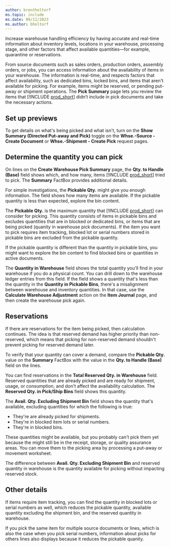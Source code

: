 ```yaml
---
author: brentholtorf
ms.topic: include
ms.date: 09/11/2023
ms.author: bholtorf
---
```


Increase warehouse handling efficiency by having accurate and real-time information about inventory levels, locations in your warehouse, processing stage, and other factors that affect available quantities—for example, quarantine or reservations.

From source documents such as sales orders, production orders, assembly orders, or jobs, you can access information about the availability of items in your warehouse. The information is real-time, and respects factors that affect availability, such as dedicated bins, locked bins, and items that aren't available for picking. For example, items might be reserved, or pending put-away or shipment operations. The **Pick Summary** page lets you review the items that [!INCLUDE [prod_short](prod_short.md)] didn’t include in pick documents and take the necessary actions.

## Set up previews

To get details on what's being picked and what isn't, turn on the **Show Summary (Directed Put-away and Pick)** toggle on the **Whse.-Source - Create Document** or **Whse.-Shipment - Create Pick** request pages.

## Determine the quantity you can pick

On lines on the **Create Warehouse Pick Summary** page, the **Qty. to Handle (Base)** field shows which, and how many, items [!INCLUDE [prod_short](prod_short.md)] tried to pick. The **Summary** FactBox provides additional details.

For simple investigations, the **Pickable Qty.** might give you enough information. The field shows how many items are available. If the pickable quantity is less than expected, explore the bin content.

The **Pickable Qty.** is the maximum quantity that [!INCLUDE [prod_short](prod_short.md)] can consider for picking. This quantity consists of items in pickable bins and excludes quantities that are in blocked or dedicated bins, or items that are being picked (quanity in warehouse pick documents). If the item you want to pick requires item tracking, blocked lot or serial numbers stored in pickable bins are excluded from the pickable quantity.

If the pickable quantity is different than the quantity in pickable bins, you might want to explore the bin content to find blocked bins or quantities in active documents.

The **Quantity in Warehouse** field shows the total quantity you'll find in your warehouse if you do a physical count. You can drill down to the warehouse ledger entries from this field. If the field shows a quantity that's less than the quantity in the **Quantity in Pickable Bins**, there's a misalignment between warehouse and inventory quantities. In that case, use the **Calculate Warehouse Adjustment** action on the **Item Journal** page, and then create the warehouse pick again.

## Reservations

If there are reservations for the item being picked, then calculation continues. The idea is that reserved demand has higher priority than non-reserved, which means that picking for non-reserved demand shouldn't prevent picking for reserved demand later.

To verify that your quantity can cover a demand, compare the **Pickable Qty.** value on the **Summary** FactBox with the value in the **Qty. to Handle (Base)** field on the lines.

You can find reservations in the **Total Reserved Qty. in Warehouse** field. Reserved quantities that are already picked and are ready for shipment, usage, or consumption, and don't affect the availability calculation. The **Reserved Qty. in Pick/Ship Bins** field shows this quantity.

The **Avail. Qty. Excluding Shipment Bin** field shows the quantity that's available, excluding quantities for which the following is true:

* They're are already picked for shipments.
* They're in blocked item lots or serial numbers.
* They're in blocked bins.

These quantities might be available, but you probably can't pick them yet because the might still be in the receipt, storage, or quality assurance areas. You can move them to the picking area by processing a put-away or movement worksheet.

The difference between **Avail. Qty. Excluding Shipment Bin** and reserved quantity in warehouse is the quantity available for picking without impacting reserved stock.

## Other details

If items require item tracking, you can find the quantity in blocked lots or serial numbers as well, which reduces the pickable quantity, available quantity excluding the shipment bin, and the reserved quantity in warehouse. 

If you pick the same item for multiple source documents or lines, which is also the case when you pick serial numbers, information about picks for others lines also displays because it reduces the pickable quanity.
